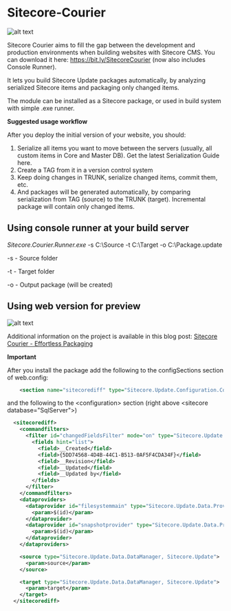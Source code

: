 Sitecore-Courier
================

![alt text](http://s15.postimage.org/ccekm5nif/user4919_pic11858_1270227074.jpg?noCache=1349180768)

Sitecore Courier aims to fill the gap between the development and production environments when building websites with Sitecore CMS. You can download it here: https://bit.ly/SitecoreCourier (now also includes Console Runner).

It lets you build Sitecore Update packages automatically, by analyzing serialized Sitecore items and packaging only changed items.

 The module can be installed as a Sitecore package, or used in build system with simple .exe runner.

**Suggested usage workflow**

After you deploy the initial version of your website, you should:

1. Serialize all items you want to move between the servers (usually, all custom items in Core and Master DB). Get the latest Serialization Guide here.
2. Create a TAG from it in a version control system
3. Keep doing changes in TRUNK, serialize changed items, commit them, etc.
4. And packages will be generated automatically, by comparing serialization from TAG (source) to the TRUNK (target). Incremental package will contain only changed items.

## Using console runner at your build server

*Sitecore.Courier.Runner.exe* -s C:\Source -t C:\Target -o C:\Package.update

-s - Source folder

-t - Target folder

-o - Output package (will be created)


## Using web version for preview

![alt text](http://2.bp.blogspot.com/-B5KLMs5DgNg/UGry9eD7mgI/AAAAAAAAATM/GpMaEvweH8M/s1600/webrunner.jpg)


Additional information on the project is available in this blog post: [Sitecore Courier - Effortless Packaging](http://sitecoresnippets.blogspot.com/2012/10/sitecore-courier-effortless-packaging.html)

**Important**

After you install the package add the following to the configSections section of web.config:

```xml
    <section name="sitecorediff" type="Sitecore.Update.Configuration.ConfigReader, Sitecore.Update"/>
```

and the following to the &lt;configuration&gt; section (right above &lt;sitecore database="SqlServer"&gt;)

```xml
  <sitecorediff>
    <commandfilters>
      <filter id="changedFieldsFilter" mode="on" type="Sitecore.Update.Commands.Filters.ChangedFieldsFilter, Sitecore.Update">
        <fields hint="list">
          <field>__Created</field>
          <field>{5DD74568-4D4B-44C1-B513-0AF5F4CDA34F}</field>
          <field>__Revision</field>
          <field>__Updated</field>
          <field>__Updated by</field>
        </fields>
      </filter>
    </commandfilters>
    <dataproviders>
      <dataprovider id="filesystemmain" type="Sitecore.Update.Data.Providers.FileSystemProvider, Sitecore.Update">
        <param>$(id)</param>
      </dataprovider>
      <dataprovider id="snapshotprovider" type="Sitecore.Update.Data.Providers.SnapShotProvider, Sitecore.Update">
        <param>$(id)</param>
      </dataprovider>
    </dataproviders>

    <source type="Sitecore.Update.Data.DataManager, Sitecore.Update">
      <param>source</param>
    </source>

    <target type="Sitecore.Update.Data.DataManager, Sitecore.Update">
      <param>target</param>
    </target>
  </sitecorediff>
```
